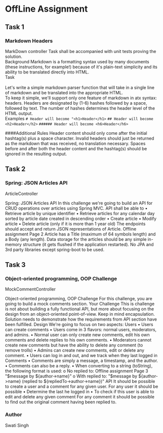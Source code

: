 # OffLine Assignment 

## Task 1
### Markdown Headers
MarkDown controller
Task shall be accompanied with unit tests proving the solution.<br/>
Background
Markdown is a formatting syntax used by many documents (these instructions, for example!) because of it's plain-text simplicity and its ability to be translated directly into HTML.<br/>
Task<br/>
<br/>Let's write a simple markdown parser function that will take in a single line of markdown and be translated into the appropriate HTML. <br/>To keep it simple, we'll support only one feature of markdown in atx syntax: headers.
Headers are designated by (1-6) hashes followed by a space, followed by text. The number of hashes determines the header level of the HTML output.<br/>
Examples
`# Header will become "<h1>Header</h1>`
 `## Header will become <h2>Header</h2>`
 `###### Header will become <h6>Header</h6>`

####Additional Rules
Header content should only come after the initial hashtag(s) plus a space character.
Invalid headers should just be returned as the markdown that was received, no translation necessary.
Spaces before and after both the header content and the hashtag(s) should be ignored in the resulting output.

## Task 2
### Spring: JSON Articles API
ArticleController

Spring: JSON Articles API
In this challenge we're going to build an API for CRUD operations over articles using Spring MVC.
API shall be able to
• Retrieve article by unique identifier
• Retrieve articles for any calendar day sorted by article date created in descending order
• Create article
• Modify article
• Delete article (only if it is more than 1 year old) The endpoints should accept and return JSON representations of Article.
Offline assignment Page 2
Article has a Title (maximum of 64 symbols length) and a Body (any length).
Data storage for the articles should be any simple in-memory structure (it gets flushed if the application restarted).
No JPA and 3rd party libraries except spring-boot to be used.

## Task 3
### Object-oriented programming, OOP Challenge
MockCommentController

Object-oriented programming, OOP Challenge
For this challenge, you are going to build a mock comments section.
Your Challenge
This is challenge is not about building a fully functional API, but more about focusing on the design from an object-oriented point-of-view. Keep in mind encapsulation.
Solution needs to demonstrate how the requirements from API section have been fulfilled.
Design
We're going to focus on two aspects:
Users
• Users can create comments
• Users come in 3 flavors: normal users, moderators, and admins.
• Normal user can only create new comments, edit his own comments and delete replies to his own comments.
• Moderators cannot create new comments but have the ability to delete any comment (to remove trolls)
• Admins can create new comments, edit or delete any comment.
• Users can log in and out, and we track when they last logged in
Comments
• Comments are simply a message, a timestamp, and the author.
• Comments can also be a reply. • When converting to a string (toString), the following format is used:
o No replied to:
Offline assignment Page 3
"$message by ${author->name}" o With replied to:
"$message by ${author->name} (replied to ${repliedTo->author->name})"
API
It should be possible to create a user and a comment for any given user.
For any user it should be possible
• Determine the last he logged in
• To check if this user is able to edit and delete any given comment
For any comment it should be possible to find out the original comment having been replied to.

### Author
Swati Singh
